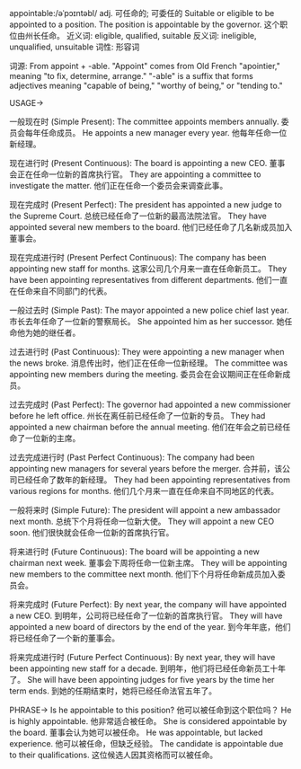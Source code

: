 appointable:/əˈpɔɪntəbl/
adj.
可任命的; 可委任的
Suitable or eligible to be appointed to a position.
The position is appointable by the governor. 这个职位由州长任命。
近义词: eligible, qualified, suitable
反义词: ineligible, unqualified, unsuitable
词性: 形容词

词源: From appoint + -able.  "Appoint" comes from Old French "apointier," meaning "to fix, determine, arrange." "-able" is a suffix that forms adjectives meaning "capable of being," "worthy of being," or "tending to."


USAGE->

一般现在时 (Simple Present):
The committee appoints members annually. 委员会每年任命成员。
He appoints a new manager every year. 他每年任命一位新经理。

现在进行时 (Present Continuous):
The board is appointing a new CEO. 董事会正在任命一位新的首席执行官。
They are appointing a committee to investigate the matter. 他们正在任命一个委员会来调查此事。

现在完成时 (Present Perfect):
The president has appointed a new judge to the Supreme Court. 总统已经任命了一位新的最高法院法官。
They have appointed several new members to the board. 他们已经任命了几名新成员加入董事会。

现在完成进行时 (Present Perfect Continuous):
The company has been appointing new staff for months. 这家公司几个月来一直在任命新员工。
They have been appointing representatives from different departments. 他们一直在任命来自不同部门的代表。

一般过去时 (Simple Past):
The mayor appointed a new police chief last year. 市长去年任命了一位新的警察局长。
She appointed him as her successor. 她任命他为她的继任者。


过去进行时 (Past Continuous):
They were appointing a new manager when the news broke.  消息传出时，他们正在任命一位新经理。
The committee was appointing new members during the meeting. 委员会在会议期间正在任命新成员。

过去完成时 (Past Perfect):
The governor had appointed a new commissioner before he left office. 州长在离任前已经任命了一位新的专员。
They had appointed a new chairman before the annual meeting. 他们在年会之前已经任命了一位新的主席。

过去完成进行时 (Past Perfect Continuous):
The company had been appointing new managers for several years before the merger.  合并前，该公司已经任命了数年的新经理。
They had been appointing representatives from various regions for months. 他们几个月来一直在任命来自不同地区的代表。

一般将来时 (Simple Future):
The president will appoint a new ambassador next month. 总统下个月将任命一位新大使。
They will appoint a new CEO soon. 他们很快就会任命一位新的首席执行官。

将来进行时 (Future Continuous):
The board will be appointing a new chairman next week. 董事会下周将任命一位新主席。
They will be appointing new members to the committee next month. 他们下个月将任命新成员加入委员会。


将来完成时 (Future Perfect):
By next year, the company will have appointed a new CEO. 到明年，公司将已经任命了一位新的首席执行官。
They will have appointed a new board of directors by the end of the year. 到今年年底，他们将已经任命了一个新的董事会。

将来完成进行时 (Future Perfect Continuous):
By next year, they will have been appointing new staff for a decade. 到明年，他们将已经任命新员工十年了。
She will have been appointing judges for five years by the time her term ends. 到她的任期结束时，她将已经任命法官五年了。


PHRASE->
Is he appointable to this position? 他可以被任命到这个职位吗？
He is highly appointable. 他非常适合被任命。
She is considered appointable by the board. 董事会认为她可以被任命。
He was appointable, but lacked experience. 他可以被任命，但缺乏经验。
The candidate is appointable due to their qualifications. 这位候选人因其资格而可以被任命。
